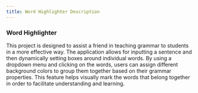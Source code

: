 ```yaml
---
title: Word Highlighter Description
---
```


### Word Highlighter

This project is designed to assist a friend in teaching grammar to students in a more effective way. The application allows for inputting a sentence and then dynamically setting boxes around individual words. By using a dropdown menu and clicking on the words, users can assign different background colors to group them together based on their grammar properties. This feature helps visually mark the words that belong together in order to facilitate understanding and learning.